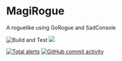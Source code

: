 # MagiRogue
A roguelike using GoRogue and SadConsole

![Build and Test](https://github.com/Sofistico/MagiRogue/workflows/Build%20and%20Test/badge.svg?event=push) [![](https://tokei.rs/b1/github/Sofistico/MagiRogue)](https://github.com/XAMPPRocky/tokei)

[![Total alerts](https://img.shields.io/lgtm/alerts/g/Sofistico/MagiRogue.svg?logo=lgtm&logoWidth=18)](https://lgtm.com/projects/g/Sofistico/MagiRogue/alerts/)
[![GitHub commit activity](https://img.shields.io/github/commit-activity/m/Sofistico/MagiRogue)](https://github.com/Sofistico/MagiRogue/graphs/contributors)
